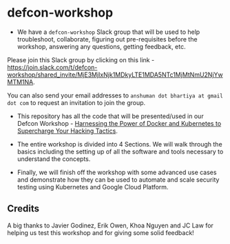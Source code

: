 # defcon-workshop

* We have a `defcon-workshop` Slack group that will be used to help troubleshoot, collaborate, figuring out pre-requisites before the workshop, answering any questions, getting feedback, etc.

Please join this Slack group by clicking on this link - https://join.slack.com/t/defcon-workshop/shared_invite/MjE3MjIxNjk1MDkyLTE1MDA5NTc1MjMtNmU2NjYwMTM1NA.

You can also send your email addresses to `anshuman dot bhartiya at gmail dot com` to request an invitation to join the group.

* This repository has all the code that will be presented/used in our Defcon Workshop - [Harnessing the Power of Docker and Kubernetes to Supercharge Your Hacking Tactics](https://www.eventbrite.com/e/harnessing-the-power-of-docker-and-kubernetes-to-supercharge-your-hacking-tactics-octavius-7-tickets-35851060487).

* The entire workshop is divided into 4 Sections. We will walk through the basics including the setting up of all the software and tools necessary to understand the concepts.

* Finally, we will finish off the workshop with some advanced use cases and demonstrate how they can be used to automate and scale security testing using Kubernetes and Google Cloud Platform.

## Credits

A big thanks to Javier Godinez, Erik Owen, Khoa Nguyen and JC Law for helping us test this workshop and for giving some solid feedback!
